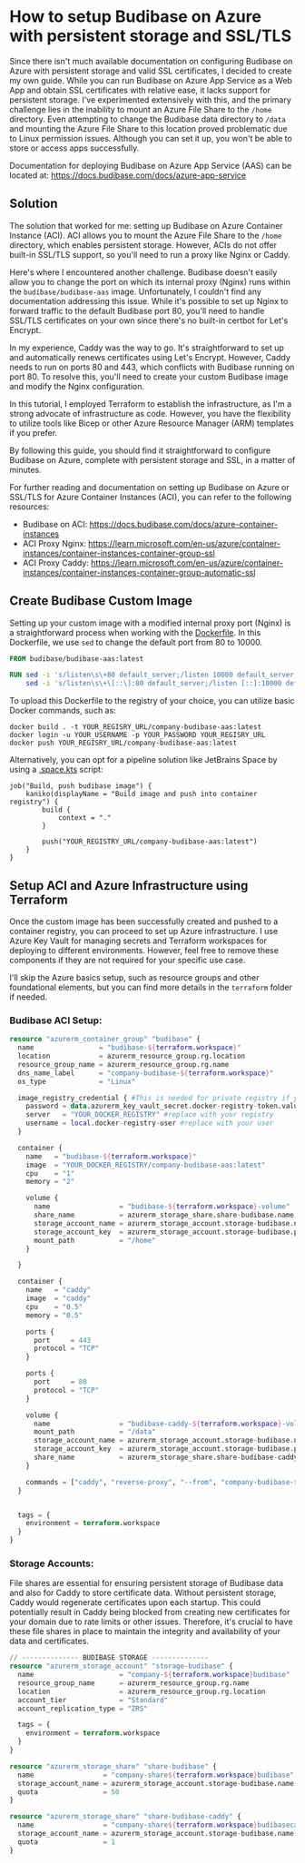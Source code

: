 # How to setup Budibase on Azure with persistent storage and SSL/TLS

Since there isn't much available documentation on configuring Budibase on Azure with persistent storage and valid SSL certificates, I decided to create my own guide. While you can run Budibase on Azure App Service as a Web App and obtain SSL certificates with relative ease, it lacks support for persistent storage. I've experimented extensively with this, and the primary challenge lies in the inability to mount an Azure File Share to the `/home` directory. Even attempting to change the Budibase data directory to `/data` and mounting the Azure File Share to this location proved problematic due to Linux permission issues. Although you can set it up, you won't be able to store or access apps successfully.

Documentation for deploying Budibase on Azure App Service (AAS) can be located at: <https://docs.budibase.com/docs/azure-app-service>

## Solution
The solution that worked for me: setting up Budibase on Azure Container Instance (ACI). ACI allows you to mount the Azure File Share to the `/home` directory, which enables persistent storage. However, ACIs do not offer built-in SSL/TLS support, so you'll need to run a proxy like Nginx or Caddy.

Here's where I encountered another challenge. Budibase doesn't easily allow you to change the port on which its internal proxy (Nginx) runs within the `budibase/budibase-aas` image. Unfortunately, I couldn't find any documentation addressing this issue. While it's possible to set up Nginx to forward traffic to the default Budibase port 80, you'll need to handle SSL/TLS certificates on your own since there's no built-in certbot for Let's Encrypt.

In my experience, Caddy was the way to go. It's straightforward to set up and automatically renews certificates using Let's Encrypt. However, Caddy needs to run on ports 80 and 443, which conflicts with Budibase running on port 80. To resolve this, you'll need to create your custom Budibase image and modify the Nginx configuration.


In this tutorial, I employed Terraform to establish the infrastructure, as I'm a strong advocate of infrastructure as code. However, you have the flexibility to utilize tools like Bicep or other Azure Resource Manager (ARM) templates if you prefer.

By following this guide, you should find it straightforward to configure Budibase on Azure, complete with persistent storage and SSL, in a matter of minutes.

For further reading and documentation on setting up Budibase on Azure or SSL/TLS for Azure Container Instances (ACI), you can refer to the following resources:
- Budibase on ACI: <https://docs.budibase.com/docs/azure-container-instances>
- ACI Proxy Nginx: <https://learn.microsoft.com/en-us/azure/container-instances/container-instances-container-group-ssl>
- ACI Proxy Caddy: <https://learn.microsoft.com/en-us/azure/container-instances/container-instances-container-group-automatic-ssl>

## Create Budibase Custom Image
Setting up your custom image with a modified internal proxy port (Nginx) is a straightforward process when working with the [Dockerfile](Dockerfile).
In this Dockerfile, we use `sed` to change the default port from 80 to 10000.
```Dockerfile
FROM budibase/budibase-aas:latest

RUN sed -i 's/listen\s\+80 default_server;/listen 10000 default_server;/' /etc/nginx/sites-available/default && \
    sed -i 's/listen\s\+\[::\]:80 default_server;/listen [::]:10000 default_server;/' /etc/nginx/sites-available/default
```

To upload this Dockerfile to the registry of your choice, you can utilize basic Docker commands, such as:
```
docker build . -t YOUR_REGISRY_URL/company-budibase-aas:latest
docker login -u YOUR_USERNAME -p YOUR_PASSWORD YOUR_REGISRY_URL
docker push YOUR_REGISRY_URL/company-budibase-aas:latest
```

Alternatively, you can opt for a pipeline solution like JetBrains Space by using a [.space.kts](.space.kts) script:
```
job("Build, push budibase image") {
    kaniko(displayName = "Build image and push into container registry") {
        build {
            context = "."
        }

        push("YOUR_REGISTRY_URL/company-budibase-aas:latest") 
    }
}
```

## Setup ACI and Azure Infrastructure using Terraform
Once the custom image has been successfully created and pushed to a container registry, you can proceed to set up Azure infrastructure. I use Azure Key Vault for managing secrets and Terraform workspaces for deploying to different environments. However, feel free to remove these components if they are not required for your specific use case.

I'll skip the Azure basics setup, such as resource groups and other foundational elements, but you can find more details in the `terraform` folder if needed.

### Budibase ACI Setup:
```tf
resource "azurerm_container_group" "budibase" {
  name                = "budibase-${terraform.workspace}"
  location            = azurerm_resource_group.rg.location
  resource_group_name = azurerm_resource_group.rg.name
  dns_name_label      = "company-budibase-${terraform.workspace}"
  os_type             = "Linux"

  image_registry_credential { #This is needed for private registry if you use a public one just remove it
    password = data.azurerm_key_vault_secret.docker-registry-token.value #replace with your password
    server   = "YOUR_DOCKER_REGISTRY" #replace with your registry
    username = local.docker-registry-user #replace with your user
  }

  container {
    name   = "budibase-${terraform.workspace}"
    image  = "YOUR_DOCKER_REGISTRY/company-budibase-aas:latest"
    cpu    = "1"
    memory = "2"

    volume {
      name                 = "budibase-${terraform.workspace}-volume"
      share_name           = azurerm_storage_share.share-budibase.name
      storage_account_name = azurerm_storage_account.storage-budibase.name
      storage_account_key  = azurerm_storage_account.storage-budibase.primary_access_key
      mount_path           = "/home"
    }

  }

  container {
    name   = "caddy"
    image  = "caddy"
    cpu    = "0.5"
    memory = "0.5"

    ports {
      port     = 443
      protocol = "TCP"
    }

    ports {
      port     = 80
      protocol = "TCP"
    }

    volume {
      name                 = "budibase-caddy-${terraform.workspace}-volume"
      mount_path           = "/data"
      storage_account_name = azurerm_storage_account.storage-budibase.name
      storage_account_key  = azurerm_storage_account.storage-budibase.primary_access_key
      share_name           = azurerm_storage_share.share-budibase-caddy.name
    }

    commands = ["caddy", "reverse-proxy", "--from", "company-budibase-${terraform.workspace}.westeurope.azurecontainer.io", "--to", "localhost:10000"] #replace with your registry - Domain must match dns_name_label or custom domain
  }


  tags = {
    environment = terraform.workspace
  }
}
```

### Storage Accounts:

File shares are essential for ensuring persistent storage of Budibase data and also for Caddy to store certificate data. Without persistent storage, Caddy would regenerate certificates upon each startup. This could potentially result in Caddy being blocked from creating new certificates for your domain due to rate limits or other issues. Therefore, it's crucial to have these file shares in place to maintain the integrity and availability of your data and certificates.

```tf
// -------------- BUDIBASE STORAGE --------------
resource "azurerm_storage_account" "storage-budibase" {
  name                     = "company-${terraform.workspace}budibase"
  resource_group_name      = azurerm_resource_group.rg.name
  location                 = azurerm_resource_group.rg.location
  account_tier             = "Standard"
  account_replication_type = "ZRS"

  tags = {
    environment = terraform.workspace
  }
}

resource "azurerm_storage_share" "share-budibase" {
  name                 = "company-share${terraform.workspace}budibase"
  storage_account_name = azurerm_storage_account.storage-budibase.name
  quota                = 50
}

resource "azurerm_storage_share" "share-budibase-caddy" {
  name                 = "company-share${terraform.workspace}budibasecaddy"
  storage_account_name = azurerm_storage_account.storage-budibase.name
  quota                = 1
}
```




